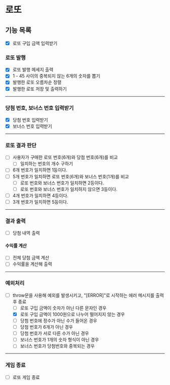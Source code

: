 # 로또

## 기능 목록

- [x] 로또 구입 금액 입력받기

### 로또 발행

- [x] 로또 발행 메세지 출력
- [x] 1 - 45 사이의 중복되지 않는 6개의 숫자를 뽑기
- [x] 발행한 로또 오름차순 정렬
- [x] 발행한 로또 저장 및 출력하기

---

### 당첨 번호, 보너스 번호 입력받기

- [x] 당첨 번호 입력받기
- [x] 보너스 번호 입력받기

---

### 로또 결과 판단

- [ ] 사용자가 구매한 로또 번호(6개)와 당첨 번호(6개)를 비교
  - [ ] 일치하는 번호의 개수 구하기
- [ ] 6개 번호가 일치하면 1등이다.
- [ ] 5개 번호가 일치하면 로또 번호(6개)와 보너스 번호(1개)를 비교
  - [ ] 로또 번호와 보너스 번호가 일치하면 2등이다.
  - [ ] 로또 번호와 보너스 번호가 일치하지 않으면 3등이다.
- [ ] 4개 번호가 일치하면 4등이다.
- [ ] 3개 번호가 일치하면 5등이다.

---

### 결과 출력

- [ ] 당첨 내역 출력

#### 수익률 계산

- [ ] 전체 당첨 금액 계산
- [ ] 수익률을 계산해 출력

---

### 예외처리

- [ ] throw문을 사용해 예외를 발생시키고, "[ERROR]"로 시작하는 에러 메시지를 출력 후 종료
  - [ ] 로또 구입 금액이 숫자가 아닌 다른 문자인 경우
  - [x] 로또 구입 금액이 1000원으로 나누어 떨어지지 않는 경우
  - [ ] 당첨 번호에 정수가 아닌 수가 들어온 경우
  - [ ] 당첨 번호가 6개가 아닌 경우
  - [ ] 당첨 번호가 서로 다른 수가 아닌 경우
  - [ ] 보너스 번호가 1개의 숫자 형식이 아닌 경우
  - [ ] 보너스 번호가 당첨번호와 중복되는 경우

---

### 게임 종료

- [ ] 로또 게임 종료
